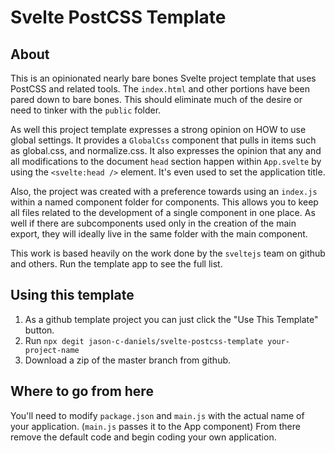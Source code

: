 # Svelte PostCSS Template

## About
This is an opinionated nearly bare bones Svelte project template that uses PostCSS and related tools. 
The `index.html` and other portions have been pared down to bare bones.
This should eliminate much of the desire or need to tinker with the `public` folder.

As well this project template expresses a strong opinion on HOW to use global settings.
It provides a `GlobalCss` component that pulls in items such as global.css, and normalize.css.
It also expresses the opinion that any and all modifications to the document `head` section happen within `App.svelte`
by using the `<svelte:head />` element. It's even used to set the application title.

Also, the project was created with a preference towards using an `index.js` within a named component 
folder for components. This allows you to keep all files related to the development of a single component in one place.
As well if there are subcomponents used only in the creation of the main export, they will ideally live in the same 
folder with the main component.

This work is based heavily on the work done by the `sveltejs` team on github and others.
Run the template app to see the full list.

## Using this template
1. As a github template project  you can just click the "Use This Template" button.
2. Run `npx degit jason-c-daniels/svelte-postcss-template your-project-name`
3. Download a zip of the master branch from github.

## Where to go from here
You'll need to modify `package.json` and `main.js` with the actual name of your application. 
(`main.js` passes it to the App component)  From there remove the default code and begin 
coding your own application.

